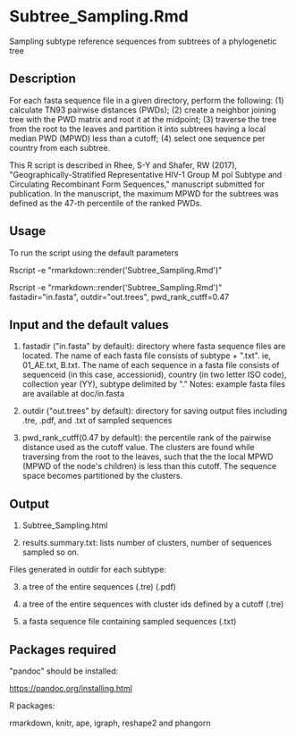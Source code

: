# Subtree_Sampling.Rmd

Sampling subtype reference sequences from subtrees of a phylogenetic tree


## Description

For each fasta sequence file in a given directory, perform the following: 
(1) calculate TN93 pairwise distances (PWDs);  (2) create a neighbor joining tree with the PWD matrix and root it at the midpoint; (3) traverse the tree from the root to the leaves and partition it into subtrees having a local median PWD (MPWD) less than a cutoff; (4) select one sequence per country from each subtree. 


This R script is described in Rhee, S-Y and Shafer, RW (2017), "Geographically-Stratified Representative HIV-1 Group M pol Subtype and Circulating Recombinant Form Sequences," manuscript submitted for publication. In the manuscript, the maximum MPWD for the subtrees was defined as the 47-th percentile of the ranked PWDs.




## Usage

To run the script using the default parameters

Rscript -e "rmarkdown::render('Subtree_Sampling.Rmd')"  

Rscript -e "rmarkdown::render('Subtree_Sampling.Rmd')" fastadir="in.fasta", outdir="out.trees", pwd_rank_cutff=0.47



## Input and the default values

1. fastadir ("in.fasta" by default): directory where fasta sequence files are located. The name of each fasta file consists of subtype + ".txt". ie, 01_AE.txt, B.txt. The name of each sequence in a fasta file consists of sequenceid (in this case, accessionid), country (in two letter ISO code), collection year (YY), subtype delimited by "." Notes: example fasta files are available at doc/in.fasta

2. outdir ("out.trees" by default): directory for saving output files including .tre, .pdf, and .txt of sampled sequences

3. pwd_rank_cutff(0.47 by default): the percentile rank of the pairwise distance used as the cutoff value. The clusters are found while traversing from the root to the leaves, such that the the local MPWD (MPWD of the node's children) is less than this cutoff. The sequence space becomes partitioned by the clusters.



## Output

1. Subtree_Sampling.html

2. results.summary.txt: lists number of clusters, number of sequences sampled so on.

Files generated in outdir for each subtype:

3. a tree of the entire sequences (.tre) (.pdf)

4. a tree of the entire sequences with cluster ids defined by a cutoff (.tre)

5. a fasta sequence file containing sampled sequences (.txt)



## Packages required

"pandoc" should be installed:

https://pandoc.org/installing.html

R packages:

rmarkdown, knitr, ape, igraph, reshape2 and phangorn

